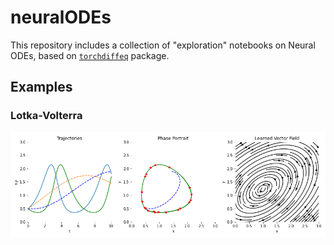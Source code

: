 # neuralODEs

This repository includes a collection of "exploration" notebooks on Neural ODEs, based on [`torchdiffeq`](https://github.com/rtqichen/torchdiffeq) package.



## Examples
### Lotka-Volterra

<p align="center">
<img align="middle" src="./assets/lotka_volterra.gif" alt="lotka-volterra" width="700"/>
</p>
